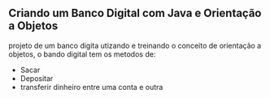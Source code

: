 ## Criando um Banco Digital com Java e Orientação a Objetos

projeto de um banco digita utizando e treinando o conceito de orientação a objetos, o bando digital tem os metodos de:

- Sacar
- Depositar
- transferir dinheiro entre uma conta e outra


